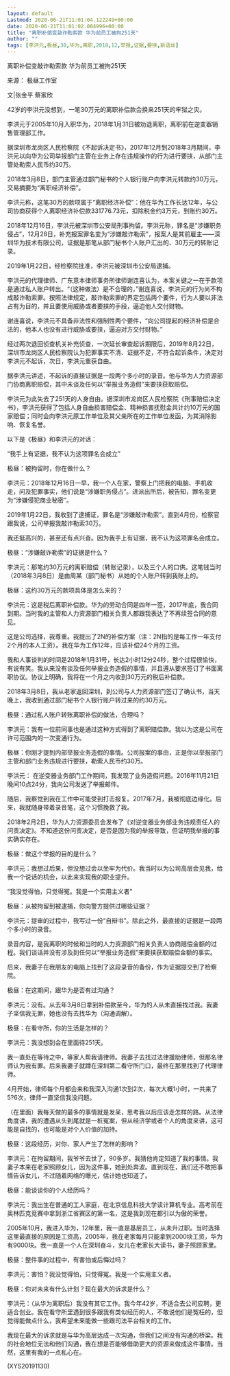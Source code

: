 ```yaml
---
layout: default
Lastmod: 2020-06-21T11:01:04.122249+00:00
date: 2020-06-21T11:01:02.004996+00:00
title: "离职补偿变敲诈勒索款 华为前员工被拘251天"
author: ""
tags: [李洪元,极昼,30,华为,离职,2018,12,举报,证据,要挟,新语丝]
---
```


离职补偿变敲诈勒索款 华为前员工被拘251天

来源： 极昼工作室

文|张金平 蔡家欣

42岁的李洪元没想到，一笔30万元的离职补偿款会换来251天的牢狱之灾。

李洪元于2005年10月入职华为，2018年1月31日被劝退离职，离职前在逆变器销售管理部工作。

据深圳市龙岗区人民检察院《不起诉决定书》，2017年12月到2018年3月期间，李洪元以向华为公司举报部门主管在业务上存在违规操作的行为进行要挟，从部门主管处勒索人民币约30万。

2018年3月8日，部门主管通过部门秘书的个人银行账户向李洪元转款约30万元，交易摘要为“离职经济补偿”。

李洪元称，这笔30万的款项属于“离职经济补偿”：他在华为工作长达12年，与公司协商获得个人离职经济补偿款331776.73元，扣除税金约3万元，到账约30万。

2018年12月16日，李洪元被深圳市公安局刑事拘留。李洪元称，罪名是“涉嫌职务侵占”，12月28日，补充报案罪名变为“涉嫌敲诈勒索”，报案人是其前雇主——深圳华为技术有限公司，证据是那笔从部门秘书个人账户汇出的、30万元的转账记录。

2019年1月22日，经检察院批准，李洪元被深圳市公安局逮捕。

李洪元的代理律师、广东意本律师事务所律师谢连喜认为，本案关键之一在于款项是通过私人账户转出。“（这种做法）是不合理的，”谢连喜说，李洪元的行为尚不构成敲诈勒索罪。按照法律规定，敲诈勒索罪的界定包括两个要件，行为人要以非法占有为目的，并且要使用威胁或者要挟的手段，逼迫他人交付财物。

谢连喜说，李洪元不具备非法性和强制性两个要件，“向公司提起的经济补偿是合法的，他本人也没有进行威胁或要挟，逼迫对方交付财物。”

经过两次退回侦查机关补充侦查，一次延长审查起诉期限后，2019年8月22日，深圳市龙岗区人民检察院认为犯罪事实不清、证据不足，不符合起诉条件，决定对李洪元不起诉，次日，李洪元重获自由。

据李洪元讲述，不起诉的直接证据是一段两个多小时的录音。他与华为人力资源部门协商离职赔偿，其中未谈及任何以“举报业务造假”来要挟获取赔偿。

李洪元为此失去了251天的人身自由。据深圳市龙岗区人民检察院《刑事赔偿决定书》，李洪元获得了包括人身自由损害赔偿金、精神损害抚慰金共计约10万元的国家赔偿；同时会向李洪元原工作单位及其父亲所在的工作单位发函，为其消除影响、恢复名誉。

以下是《极昼》和李洪元的对话：

“我手上有证据，我不认为这项罪名会成立”

极昼：被拘留时，你在做什么？

李洪元：2018年12月16日一早，我一个人在家，警察上门把我的电脑、手机收走，问及犯罪事实，他们说是“涉嫌职务侵占”。进派出所后，被告知，罪名变更为“涉嫌侵犯商业秘密”。

2019年1月22日，我收到了逮捕证，罪名是“涉嫌敲诈勒索”。直到4月份，检察官跟我说，公司举报我敲诈勒索30万。

我还挺高兴的，甚至还有点兴奋。因为我手上有证据，我不认为这项罪名会成立。

极昼：“涉嫌敲诈勒索”的证据是什么？

李洪元：那笔约30万元的离职赔偿（转账记录），以及三个人的口供。这笔钱当时（2018年3月8日）是由周某（部门秘书）从她的个人账户转到我账上的。

极昼：这约30万元的款项具体是怎么来的？

李洪元：这是税后离职补偿款。华为的劳动合同是四年一签，2017年底，我合同到期。当时我的主管和人力资源部门相关负责人都跟我表达了不再续签合同的意见。

这是公司选择，我尊重。我提出了2N的补偿方案（注：2N指的是每工作一年支付2个月的本人工资）。我在华为工作12年，应该补偿24个月的工资。

我和人事谈判的时间是2018年1月31号，长达2小时12分24秒，整个过程很愉快，有说有笑。我从来没有谈及任何举报业务造假的事情，并且遵从要求签订了书面离职协议。协议上明确，我将在一个月之内收到30万元的税后补偿款。

2018年3月8日，我从老家返回深圳，到公司与人力资源部门签订了确认书，当天晚上，我收到通过部门秘书个人银行账户转过来的约30万元。

极昼：通过私人账户转账离职补偿的做法，合理吗？

李洪元：我有一位前同事也是通过这种方式得到了离职赔偿款。我以为这是公司在许可范围内的一次变通行为。

极昼：你刚才提到内部举报业务造假的事情。公司报案的事由，正是你以举报部门主管和部门业务违规进行要挟，勒索人民币约30万。

李洪元： 在逆变器业务部门工作期间，我发现了业务造假问题。2016年11月21日晚间10点24分，我向公司发送了举报邮件。

随后，我察觉到我在工作中可能受到打击报复。2017年7月，我被彻底边缘化。后来，我就随身带着录音笔，这个习惯挽救了我。

2018年2月2日，华为人力资源委员会发布了《对逆变器业务部业务违规责任人的问责决定》。不知道这份问责决定，是否是因为我的举报导致，但证明我举报的事实确实存在。

极昼：做这个举报的目的是什么？

李洪元：我想过后果，但没想过会以坐牢为代价。我当时以为公司高层会见我，给我一个说话的机会，以此来实现我的职业提升。

“我没觉得怕，只觉得冤。我是一个实用主义者”

极昼：从被拘留到被逮捕，你向警方提供过哪些证据？

李洪元：提审的过程中，我写过一份“自辩书”。除此之外，最直接的证据是一段两个多小时的录音。

录音内容，是我离职的时候和当时的人力资源部门相关负责人协商赔偿金额的过程。我们谈话并没有涉及到任何以“举报业务造假”来要挟获取赔偿金额的事实。

后来，我妻子在我朋友的电脑上找到了这段录音的备份，作为证据提交到了检察院。

极昼：在这期间，跟华为是否有过沟通？

李洪元：没有。从去年3月8日拿到补偿款至今，华为的人从未直接找过我。我妻子坚信我无罪，她也没有去找华为（沟通调解）。

极昼：在看守所，你的生活是怎样的？

李洪元：我没想到会在里面待251天。

我一直处在等待之中，等家人帮我请律师。我妻子去找过法律援助律师，但那名律师认为我有罪。后来我妻子就蹲在深圳第二看守所门口，最终在那里找到了代理律师。

4月开始，律师每个月都会来和我深入沟通1次到2次，每次大概1小时，一共来了5?6次，律师一直坚信我没问题。

（在里面）我每天做的最多的事情就是发呆，思考我以后应该走怎样的路。从法律角度讲，我的遭遇从头到尾就是一桩冤案，但从经济学或者个人的角度来讲，这可能是自找的，也可能是对个人价值的加持。

极昼：这段经历，对你、家人产生了怎样的影响？

李洪元：在拘留期间，我爷爷去世了，90多岁。我猜他肯定知道了我的事情。我妻子本来在老家照顾女儿，因为这件事，她到处奔波。直到现在，我们还不敢把事情告诉女儿，不过随着网络的曝光，估计她也知道了。

极昼：能谈谈你的个人经历吗？

李洪元：我出生在普通的工人家庭，在北京信息科技大学读计算机专业。高考前在奥林匹克竞赛中拿到浙江省赛区的第一名，这是我到现在都引以为傲的荣誉。

2005年10月，我进入华为，12年里，我一直是基层员工，从未升过职。当时选择这里最直接的原因是工资高，2005年，我在老家每月只能拿到2000块工资，华为有9000块。我一直是一个人在深圳奋斗，女儿在老家长大读书，妻子照顾家里。

极昼：整件事的过程中，有害怕或后悔过吗？

李洪元：害怕？我没觉得怕，只觉得冤。我是一个实用主义者。

极昼：你对未来有什么计划？现在最大的诉求是什么？

李洪元：（从华为离职后）我没有其它工作。我今年42岁，不适合去公司应聘，更适合创业。我在看守所里遇到很多跟我有类似经历的人，不敢说他们是冤枉的，但觉得能做点什么，我希望未来能做一些跟司法平台相关的工作。

我现在最大的诉求就是与华为高层达成一次沟通，但我们之间没有沟通的桥梁。我的社会地位无法和他们沟通，我在想是否能够借助更大的资源来做成这件事情。当然，这里有我的一点私心在。

(XYS20191130)

